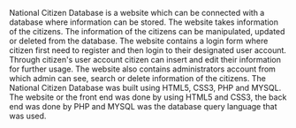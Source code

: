 National Citizen Database is a website which can be connected with a database where information can be stored. The website takes information of the citizens. The information of the citizens can be manipulated, updated or deleted from the database. The website contains a login form where citizen first need to register and then login to their designated user account. Through citizen's user account citizen can insert and edit their information for further usage. The website also contains administrators account from which admin can see, search or delete information of the citizens.
The National Citizen Database was built using HTML5, CSS3, PHP and MYSQL.
The website or the front end was done by using HTML5 and CSS3, the back end was done by PHP and MYSQL was the database query language that was used.
